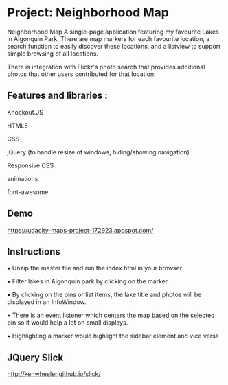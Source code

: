 # Project: Neighborhood Map 

Neighborhood Map A single-page application featuring my favourite Lakes in Algonquin Park.  There are map markers for each favourite location, a search function to easily discover these locations, and a listview to support simple browsing of all locations. 

There is integration with Flickr's photo search that provides additional photos that other users contributed for that location.

## Features and libraries :

Knockout.JS

HTML5

CSS

jQuery (to handle resize of windows, hiding/showing navigation)

Responsive CSS

animations

font-awesome


## Demo

https://udacity-maps-project-172923.appspot.com/

## Instructions
• Unzip the master file and run the index.html in your browser.

• Filter lakes in Algonquin park by clicking on the marker.

• By clicking on the pins or list items, the lake title and photos will be displayed in an InfoWindow.

• There is an event listener which centers the map based on the selected pin so it would help a lot on small displays.

• Highlighting a marker would highlight the sidebar element and vice versa

## JQuery Slick
http://kenwheeler.github.io/slick/

